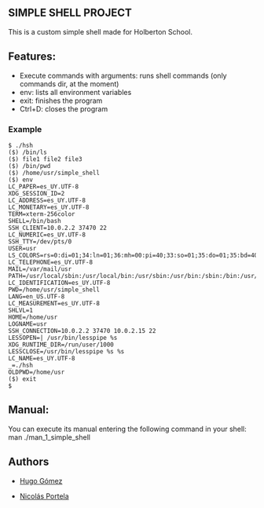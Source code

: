 ## SIMPLE SHELL PROJECT
This is a custom simple shell made for Holberton School.

## Features:
* Execute commands with arguments: runs shell commands (only commands dir, at the moment)
* env: lists all environment variables
* exit: finishes the program
* Ctrl+D: closes the program

### Example
```
$ ./hsh
($) /bin/ls
($) file1 file2 file3
($) /bin/pwd
($) /home/usr/simple_shell
($) env
LC_PAPER=es_UY.UTF-8
XDG_SESSION_ID=2
LC_ADDRESS=es_UY.UTF-8
LC_MONETARY=es_UY.UTF-8
TERM=xterm-256color
SHELL=/bin/bash
SSH_CLIENT=10.0.2.2 37470 22
LC_NUMERIC=es_UY.UTF-8
SSH_TTY=/dev/pts/0
USER=usr
LS_COLORS=rs=0:di=01;34:ln=01;36:mh=00:pi=40;33:so=01;35:do=01;35:bd=40;33;01:cd=40;33;01:or=40;31;01:su=37;41:sg=30;43:ca=30;41:tw=30;42:ow=34;42:st=37;44:ex=01;32:*.tar=01;31:*.tgz=01;31:*.arj=01;31:*.taz=01;31:*.lzh=01;31:*.lzma=01;31:*.tlz=01;31:*.txz=01;31:*.zip=01;31:*.z=01;31:*.Z=01;31:*.dz=01;31:*.gz=01;31:*.lz=01;31:*.xz=01;31:*.bz2=01;31:*.bz=01;31:*.tbz=01;31:*.tbz2=01;31:*.tz=01;31:*.deb=01;31:*.rpm=01;31:*.jar=01;31:*.war=01;31:*.ear=01;31:*.sar=01;31:*.rar=01;31:*.ace=01;31:*.zoo=01;31:*.cpio=01;31:*.7z=01;31:*.rz=01;31:*.jpg=01;35:*.jpeg=01;35:*.gif=01;35:*.bmp=01;35:*.pbm=01;35:*.pgm=01;35:*.ppm=01;35:*.tga=01;35:*.xbm=01;35:*.xpm=01;35:*.tif=01;35:*.tiff=01;35:*.png=01;35:*.svg=01;35:*.svgz=01;35:*.mng=01;35:*.pcx=01;35:*.mov=01;35:*.mpg=01;35:*.mpeg=01;35:*.m2v=01;35:*.mkv=01;35:*.webm=01;35:*.ogm=01;35:*.mp4=01;35:*.m4v=01;35:*.mp4v=01;35:*.vob=01;35:*.qt=01;35:*.nuv=01;35:*.wmv=01;35:*.asf=01;35:*.rm=01;35:*.rmvb=01;35:*.flc=01;35:*.avi=01;35:*.fli=01;35:*.flv=01;35:*.gl=01;35:*.dl=01;35:*.xcf=01;35:*.xwd=01;35:*.yuv=01;35:*.cgm=01;35:*.emf=01;35:*.axv=01;35:*.anx=01;35:*.ogv=01;35:*.ogx=01;35:*.aac=00;36:*.au=00;36:*.flac=00;36:*.mid=00;36:*.midi=00;36:*.mka=00;36:*.mp3=00;36:*.mpc=00;36:*.ogg=00;36:*.ra=00;36:*.wav=00;36:*.axa=00;36:*.oga=00;36:*.spx=00;36:*.xspf=00;36:
LC_TELEPHONE=es_UY.UTF-8
MAIL=/var/mail/usr
PATH=/usr/local/sbin:/usr/local/bin:/usr/sbin:/usr/bin:/sbin:/bin:/usr/games:/usr/local/games
LC_IDENTIFICATION=es_UY.UTF-8
PWD=/home/usr/simple_shell
LANG=en_US.UTF-8
LC_MEASUREMENT=es_UY.UTF-8
SHLVL=1
HOME=/home/usr
LOGNAME=usr
SSH_CONNECTION=10.0.2.2 37470 10.0.2.15 22
LESSOPEN=| /usr/bin/lesspipe %s
XDG_RUNTIME_DIR=/run/user/1000
LESSCLOSE=/usr/bin/lesspipe %s %s
LC_NAME=es_UY.UTF-8
_=./hsh
OLDPWD=/home/usr
($) exit
$
```

## Manual:
You can execute its manual entering the following command in your shell: man ./man_1_simple_shell

## Authors
* [Hugo Gómez](https://github.com/Lunerio)

* [Nicolás Portela](https://github.com/nicolasportela)